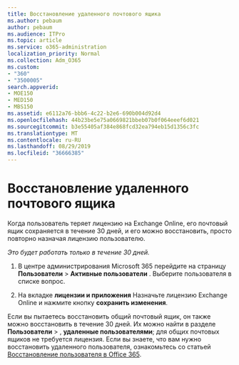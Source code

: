 ```yaml
---
title: Восстановление удаленного почтового ящика
ms.author: pebaum
author: pebaum
ms.audience: ITPro
ms.topic: article
ms.service: o365-administration
localization_priority: Normal
ms.collection: Adm_O365
ms.custom:
- "360"
- "3500005"
search.appverid:
- MOE150
- MED150
- MBS150
ms.assetid: e6112a76-bbb6-4c22-b2e6-690b004d92d4
ms.openlocfilehash: 44b23be5e75a0669821bbeb07b0f064eeef6d021
ms.sourcegitcommit: b3e55405af384e868fcd32ea794eb15d1356c3fc
ms.translationtype: MT
ms.contentlocale: ru-RU
ms.lasthandoff: 08/29/2019
ms.locfileid: "36666385"
---
```

# <a name="restore-a-deleted-mailbox"></a>Восстановление удаленного почтового ящика

Когда пользователь теряет лицензию на Exchange Online, его почтовый ящик сохраняется в течение 30 дней, и его можно восстановить, просто повторно назначая лицензию пользователю.
  
 *Это будет работать только в течение 30 дней.*  
  
1. В центре администрирования Microsoft 365 перейдите на страницу **Пользователи** \> **Активные пользователи** . Выберите пользователя в списке вопрос.

2. На вкладке **лицензии и приложения** Назначьте лицензию Exchange Online и нажмите кнопку **сохранить изменения**.

Если вы пытаетесь восстановить общий почтовый ящик, он также можно восстановить в течение 30 дней. Их можно найти в разделе **Пользователи** \> , **удаленные пользователями**; для общих почтовых ящиков не требуется лицензия. Если вы знаете, что вам нужно восстановить удаленного пользователя, ознакомьтесь со статьей [Восстановление пользователя в Office 365](https://docs.microsoft.com/office365/admin/add-users/restore-user).
  